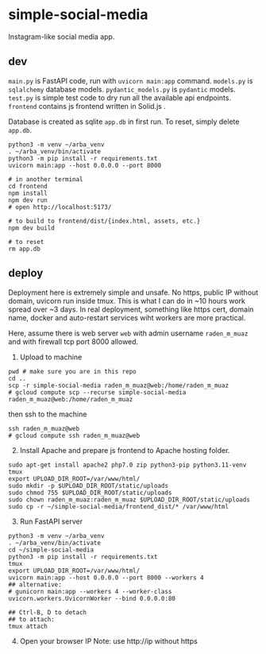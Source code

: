 # simple-social-media

Instagram-like social media app.

## dev

`main.py` is FastAPI code, run with `uvicorn main:app` command.
`models.py` is `sqlalchemy` database models.
`pydantic_models.py` is `pydantic` models.
`test.py` is simple test code to dry run all the available api endpoints.
`frontend` contains js frontend written in Solid.js .

Database is created as sqlite `app.db` in first run.
To reset, simply delete `app.db`.

```
python3 -m venv ~/arba_venv
. ~/arba_venv/bin/activate
python3 -m pip install -r requirements.txt
uvicorn main:app --host 0.0.0.0 --port 8000

# in another terminal
cd frontend
npm install
npm dev run
# open http://localhost:5173/

# to build to frontend/dist/{index.html, assets, etc.}
npm dev build

# to reset
rm app.db
```

## deploy

Deployment here is extremely simple and unsafe. No https, public IP without domain, uvicorn run inside tmux.
This is what I can do in ~10 hours work spread over ~3 days.
In real deployment, something like https cert, domain name, docker and auto-restart services wiht workers are more practical.

Here, assume there is web server `web` with admin username `raden_m_muaz` and with firewall tcp port 8000 allowed.

1. Upload to machine

```
pwd # make sure you are in this repo
cd ..
scp -r simple-social-media raden_m_muaz@web:/home/raden_m_muaz
# gcloud compute scp --recurse simple-social-media raden_m_muaz@web:/home/raden_m_muaz
```

then ssh to the machine

```
ssh raden_m_muaz@web
# gcloud compute ssh raden_m_muaz@web
```

2. Install Apache and prepare js frontend to Apache hosting folder.

```
sudo apt-get install apache2 php7.0 zip python3-pip python3.11-venv tmux
export UPLOAD_DIR_ROOT=/var/www/html/
sudo mkdir -p $UPLOAD_DIR_ROOT/static/uploads
sudo chmod 755 $UPLOAD_DIR_ROOT/static/uploads
sudo chown raden_m_muaz:raden_m_muaz $UPLOAD_DIR_ROOT/static/uploads
sudo cp -r ~/simple-social-media/frontend_dist/* /var/www/html
```

3. Run FastAPI server
```
python3 -m venv ~/arba_venv
. ~/arba_venv/bin/activate
cd ~/simple-social-media
python3 -m pip install -r requirements.txt
tmux
export UPLOAD_DIR_ROOT=/var/www/html/
uvicorn main:app --host 0.0.0.0 --port 8000 --workers 4
## alternative:
# gunicorn main:app --workers 4 --worker-class uvicorn.workers.UvicornWorker --bind 0.0.0.0:80

## Ctrl-B, D to detach
## to attach:
tmux attach
```

4. Open your browser IP
Note: use http://ip without https
